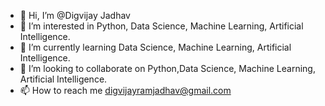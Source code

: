 - 👋 Hi, I’m @Digvijay Jadhav
- 👀 I’m interested in Python, Data Science, Machine Learning, Artificial Intelligence.
- 🌱 I’m currently learning Data Science, Machine Learning, Artificial Intelligence.
- 💞️ I’m looking to collaborate on Python,Data Science, Machine Learning, Artificial Intelligence.
- 📫 How to reach me digvijayramjadhav@gmail.com

<!---
digvijayrjadhav/digvijayrjadhav is a ✨ special ✨ repository because its `README.md` (this file) appears on your GitHub profile.
You can click the Preview link to take a look at your changes.
--->
